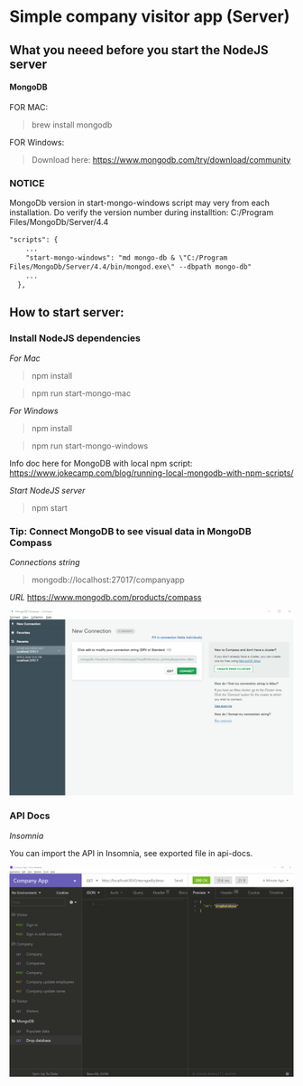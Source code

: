 # Simple company visitor app (Server)

## What you neeed before you start the NodeJS server

#### MongoDB

FOR MAC:

> brew install mongodb

FOR Windows:

> Download here: https://www.mongodb.com/try/download/community

### NOTICE

MongoDb version in start-mongo-windows script may very from each installation.
Do verify the version number during installtion: C:/Program Files/MongoDb/Server/4.4

```
"scripts": {
    ...
    "start-mongo-windows": "md mongo-db & \"C:/Program Files/MongoDb/Server/4.4/bin/mongod.exe\" --dbpath mongo-db"
    ...
  },
```

## How to start server:

### Install NodeJS dependencies

_For Mac_

> npm install

> npm run start-mongo-mac

_For Windows_

> npm install

> npm run start-mongo-windows

Info doc here for MongoDB with local npm script: https://www.jokecamp.com/blog/running-local-mongodb-with-npm-scripts/

_Start NodeJS server_

> npm start

### Tip: Connect MongoDB to see visual data in MongoDB Compass

_Connections string_

> mongodb://localhost:27017/companyapp

_URL_
https://www.mongodb.com/products/compass

![](docs/mongodb_compass.gif)

### API Docs

_Insomnia_

You can import the API in Insomnia, see exported file in api-docs.

![](docs/rest_api_insomnia.gif)
